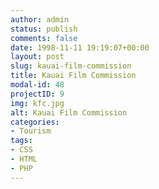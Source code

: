 ```yaml
---
author: admin
status: publish
comments: false
date: 1998-11-11 19:19:07+00:00
layout: post
slug: kauai-film-commission
title: Kauai Film Commission
modal-id: 48
projectID: 9
img: kfc.jpg
alt: Kauai Film Commission
categories:
- Tourism
tags:
- CSS
- HTML
- PHP
---
```

